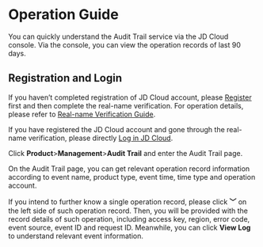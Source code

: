 # Operation Guide

You can quickly understand the Audit Trail service via the JD Cloud console. Via the console, you can view the operation records of last 90 days.

## Registration and Login
If you haven’t completed registration of JD Cloud account, please [Register](https://accounts.jdcloud.com/p/regPage?source=jdcloud) first and then complete the real-name verification. For operation details, please refer to [Real-name Verification Guide](https://docs.jdcloud.com/en/real-name-verification/real-name-verification).

If you have registered the JD Cloud account and gone through the real-name verification, please directly [Log in JD Cloud](https://uc.jdcloud.com).

Click **Product**>**Management**>**Audit Trail** and enter the Audit Trail page.

On the Audit Trail page, you can get relevant operation record information according to event name, product type, event time, time type and operation account.

If you intend to further know a single operation record, please click **﹀** on the left side of such operation record. Then, you will be provided with the record details of such operation, including access key, region, error code, event source, event ID and request ID. Meanwhile, you can click **View Log** to understand relevant event information.
